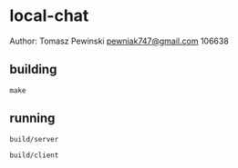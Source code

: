 # local-chat

Author: Tomasz Pewinski <pewniak747@gmail.com> 106638

## building

```
make
```

## running

```
build/server
```

```
build/client
```
